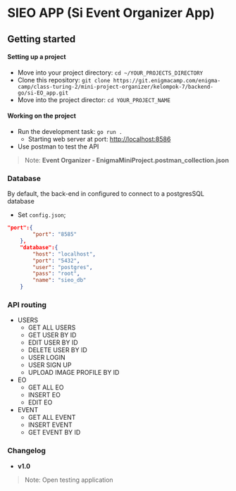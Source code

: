 # SIEO APP (Si Event Organizer App)

## Getting started
#### Setting up a project
- Move into your project directory: `cd ~/YOUR_PROJECTS_DIRECTORY`
- Clone this repository: `git clone https://git.enigmacamp.com/enigma-camp/class-turing-2/mini-project-organizer/kelompok-7/backend-go/si-EO_app.git`
- Move into the project director: `cd YOUR_PROJECT_NAME`
#### Working on the project
- Run the development task: `go run .`
    - Starting web server at port: [http://localhost:8586](http://localhost:8586)
- Use postman to test the API
> Note: **Event Organizer - EnigmaMiniProject.postman_collection.json**

### Database
By default, the back-end in configured to connect to a postgresSQL database
- Set `config.json`;
```json
"port":{
        "port": "8585"
    },
    "database":{
        "host": "localhost",
        "port": "5432",
        "user": "postgres",
        "pass": "root",
        "name": "sieo_db"
    }
``` 

### API routing
- USERS
    - GET ALL USERS
    - GET USER BY ID
    - EDIT USER BY ID
    - DELETE USER BY ID
    - USER LOGIN
    - USER SIGN UP
    - UPLOAD IMAGE PROFILE BY ID
- EO
    - GET ALL EO
    - INSERT EO
    - EDIT EO
- EVENT
    - GET ALL EVENT
    - INSERT EVENT
    - GET EVENT BY ID
### Changelog
- **v1.0**
> Note: Open testing application


